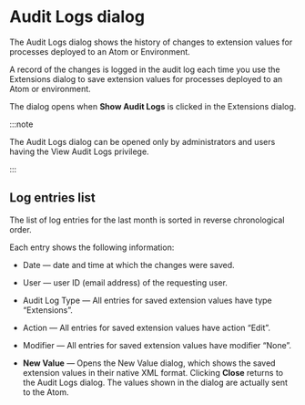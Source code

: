 # Audit Logs dialog 

<head>
  <meta name="guidename" content="Integration"/>
  <meta name="context" content="GUID-c0c491cb-852b-4927-82b8-fc728ff5a7e4"/>
</head>


The Audit Logs dialog shows the history of changes to extension values for processes deployed to an Atom or Environment.

A record of the changes is logged in the audit log each time you use the Extensions dialog to save extension values for processes deployed to an Atom or environment.

The dialog opens when **Show Audit Logs** is clicked in the Extensions dialog.

:::note

The Audit Logs dialog can be opened only by administrators and users having the View Audit Logs privilege.

:::

## Log entries list 

The list of log entries for the last month is sorted in reverse chronological order.

Each entry shows the following information:

-   Date — date and time at which the changes were saved.

-   User — user ID \(email address\) of the requesting user.

-   Audit Log Type — All entries for saved extension values have type “Extensions”.

-   Action — All entries for saved extension values have action “Edit”.

-   Modifier — All entries for saved extension values have modifier “None”.

-   **New Value** — Opens the New Value dialog, which shows the saved extension values in their native XML format. Clicking **Close** returns to the Audit Logs dialog. The values shown in the dialog are actually sent to the Atom.